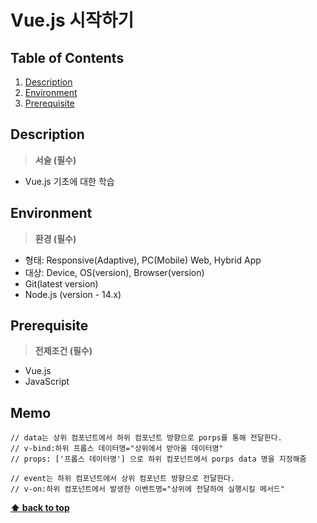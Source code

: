 Vue.js 시작하기
==================

## Table of Contents
1. [Description](#description)
1. [Environment](#environment)
1. [Prerequisite](#prerequisite)

## Description
> **서술 (필수)**
- Vue.js 기초에 대한 학습

## Environment
> **환경 (필수)**
- 형태: Responsive(Adaptive), PC(Mobile) Web, Hybrid App
- 대상: Device, OS(version), Browser(version)
- Git(latest version)
- Node.js (version - 14.x)

## Prerequisite
> **전제조건 (필수)**
- Vue.js
- JavaScript

## Memo
```
// data는 상위 컴포넌트에서 하위 컴포넌트 방향으로 porps를 통해 전달한다.
// v-bind:하위 프롭스 데이터명="상위에서 받아올 데이터명"
// props: ['프롭스 데이터명'] 으로 하위 컴포넌트에서 porps data 명을 지정해줌

// event는 하위 컴포넌트에서 상위 컴포넌트 방향으로 전달한다.
// v-on:하위 컴포넌트에서 발생한 이벤트명="상위에 전달하여 실행시킬 메서드"
```

**[⬆ back to top](#table-of-contents)**